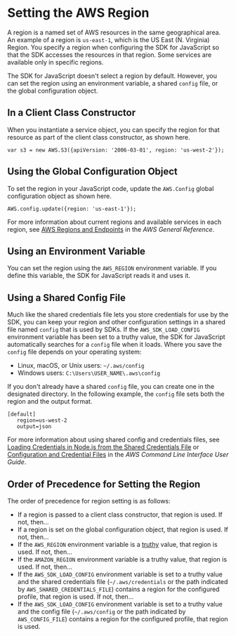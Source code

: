 # Setting the AWS Region<a name="setting-region"></a>

A region is a named set of AWS resources in the same geographical area\. An example of a region is `us-east-1`, which is the US East \(N\. Virginia\) Region\. You specify a region when configuring the SDK for JavaScript so that the SDK accesses the resources in that region\. Some services are available only in specific regions\.

The SDK for JavaScript doesn't select a region by default\. However, you can set the region using an environment variable, a shared `config` file, or the global configuration object\.

## In a Client Class Constructor<a name="setting-region-constructor"></a>

When you instantiate a service object, you can specify the region for that resource as part of the client class constructor, as shown here\.

```
var s3 = new AWS.S3({apiVersion: '2006-03-01', region: 'us-west-2'});
```

## Using the Global Configuration Object<a name="setting-region-config-object"></a>

To set the region in your JavaScript code, update the `AWS.Config` global configuration object as shown here\.

```
AWS.config.update({region: 'us-east-1'});
```

For more information about current regions and available services in each region, see [ AWS Regions and Endpoints](https://docs.aws.amazon.com/general/latest/gr/rande.html) in the *AWS General Reference*\.

## Using an Environment Variable<a name="setting-region-environment-variable"></a>

You can set the region using the `AWS_REGION` environment variable\. If you define this variable, the SDK for JavaScript reads it and uses it\.

## Using a Shared Config File<a name="setting-region-config-file"></a>

Much like the shared credentials file lets you store credentials for use by the SDK, you can keep your region and other configuration settings in a shared file named `config` that is used by SDKs\. If the `AWS_SDK_LOAD_CONFIG` environment variable has been set to a truthy value, the SDK for JavaScript automatically searches for a `config` file when it loads\. Where you save the `config` file depends on your operating system:
+ Linux, macOS, or Unix users: `~/.aws/config`
+ Windows users: `C:\Users\USER_NAME\.aws\config`

If you don't already have a shared `config` file, you can create one in the designated directory\. In the following example, the `config` file sets both the region and the output format\.

```
[default]
   region=us-west-2
   output=json
```

For more information about using shared config and credentials files, see [Loading Credentials in Node\.js from the Shared Credentials File](loading-node-credentials-shared.md) or [Configuration and Credential Files](https://docs.aws.amazon.com/cli/latest/userguide/cli-config-files.html) in the *AWS Command Line Interface User Guide*\.

## Order of Precedence for Setting the Region<a name="setting-region-order-of-precedence"></a>

The order of precedence for region setting is as follows:
+ If a region is passed to a client class constructor, that region is used\. If not, then\.\.\.
+ If a region is set on the global configuration object, that region is used\. If not, then\.\.\.
+ If the `AWS_REGION` environment variable is a [truthy](https://developer.mozilla.org/en-US/docs/Glossary/Truthy) value, that region is used\. If not, then\.\.\.
+ If the `AMAZON_REGION` environment variable is a truthy value, that region is used\. If not, then\.\.\.
+ If the `AWS_SDK_LOAD_CONFIG` environment variable is set to a truthy value and the shared credentials file \(`~/.aws/credentials` or the path indicated by `AWS_SHARED_CREDENTIALS_FILE`\) contains a region for the configured profile, that region is used\. If not, then\.\.\.
+ If the `AWS_SDK_LOAD_CONFIG` environment variable is set to a truthy value and the config file \(`~/.aws/config` or the path indicated by `AWS_CONFIG_FILE`\) contains a region for the configured profile, that region is used\.